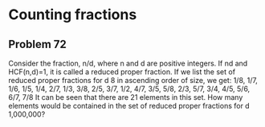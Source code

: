 #  Counting fractions
## Problem 72



Consider the fraction, n/d, where n and d are positive integers. If nd and HCF(n,d)=1, it is called a reduced proper fraction.
If we list the set of reduced proper fractions for d  8 in ascending order of size, we get:
1/8, 1/7, 1/6, 1/5, 1/4, 2/7, 1/3, 3/8, 2/5, 3/7, 1/2, 4/7, 3/5, 5/8, 2/3, 5/7, 3/4, 4/5, 5/6, 6/7, 7/8
It can be seen that there are 21 elements in this set.
How many elements would be contained in the set of reduced proper fractions for d  1,000,000?



